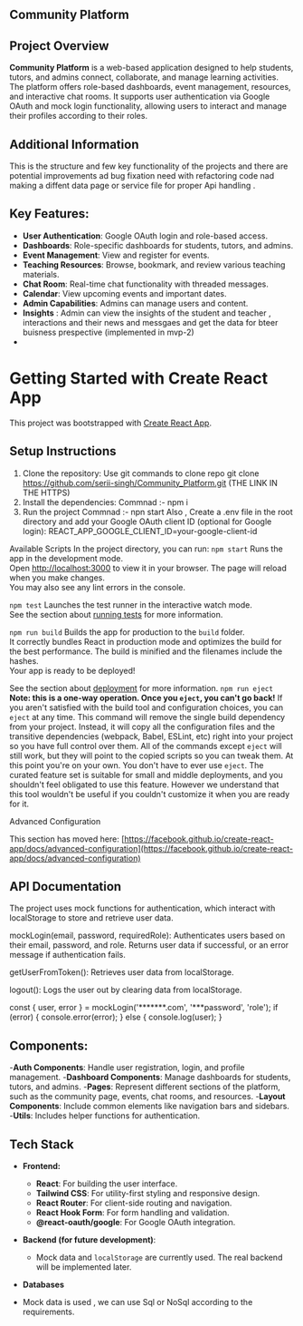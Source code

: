 ## Community Platform

## Project Overview

**Community Platform** is a web-based application designed to help students, tutors, and admins connect, collaborate, and manage learning activities. The platform offers role-based dashboards, event management, resources, and interactive chat rooms. It supports user authentication via Google OAuth and mock login functionality, allowing users to interact and manage their profiles according to their roles.

## Additional Information

This is the structure and few key functionality of the projects and there are potential improvements ad bug fixation need with refactoring code nad making a diffent data page or service file for proper Api handling .


## Key Features:

- **User Authentication**: Google OAuth login and role-based access.       
- **Dashboards**: Role-specific dashboards for students, tutors, and admins.
- **Event Management**: View and register for events.
- **Teaching Resources**: Browse, bookmark, and review various teaching materials.
- **Chat Room**: Real-time chat functionality with threaded messages.
- **Calendar**: View upcoming events and important dates.
- **Admin Capabilities**: Admins can manage users and content.
- **Insights** : Admin can view the insights of the student and teacher , interactions and their news and messgaes and get 
  the data for bteer buisness prespective (implemented in mvp-2)
- 






# Getting Started with Create React App
This project was bootstrapped with [Create React App](https://github.com/facebook/create-react-app).

## Setup Instructions
1. Clone the repository:
Use git commands to clone repo  git clone https://github.com/serii-singh/Community_Platform.git (THE LINK IN THE HTTPS)
2. Install the dependencies:
   Commnad :-  npm i
3. Run the project
   Commnad :-  npn start
Also , Create a .env file in the root directory and add your Google OAuth client ID (optional for Google login):
REACT_APP_GOOGLE_CLIENT_ID=your-google-client-id

 Available Scripts
In the project directory, you can run:
`npm start`
Runs the app in the development mode.\
Open [http://localhost:3000](http://localhost:3000) to view it in your browser.
The page will reload when you make changes.\
You may also see any lint errors in the console.

`npm test`
Launches the test runner in the interactive watch mode.\
See the section about [running tests](https://facebook.github.io/create-react-app/docs/running-tests) for more information.

`npm run build`
Builds the app for production to the `build` folder.\
It correctly bundles React in production mode and optimizes the build for the best performance.
The build is minified and the filenames include the hashes.\
Your app is ready to be deployed!

See the section about [deployment](https://facebook.github.io/create-react-app/docs/deployment) for more information.
`npm run eject`
**Note: this is a one-way operation. Once you `eject`, you can't go back!**
If you aren't satisfied with the build tool and configuration choices, you can `eject` at any time. This command will remove the single build dependency from your project.
Instead, it will copy all the configuration files and the transitive dependencies (webpack, Babel, ESLint, etc) right into your project so you have full control over them. All of the commands except `eject` will still work, but they will point to the copied scripts so you can tweak them. At this point you're on your own.
You don't have to ever use `eject`. The curated feature set is suitable for small and middle deployments, and you shouldn't feel obligated to use this feature. However we understand that this tool wouldn't be useful if you couldn't customize it when you are ready for it.

Advanced Configuration

This section has moved here: [https://facebook.github.io/create-react-app/docs/advanced-configuration](https://facebook.github.io/create-react-app/docs/advanced-configuration)

## API Documentation

The project uses mock functions for authentication, which interact with localStorage to store and retrieve user data.

mockLogin(email, password, requiredRole): Authenticates users based on their email, password, and role.
Returns user data if successful, or an error message if authentication fails.

getUserFromToken(): Retrieves user data from localStorage.

logout(): Logs the user out by clearing data from localStorage.

const { user, error } = mockLogin('*******.com', '***password', 'role');
if (error) {
  console.error(error);
} else {
  console.log(user);
}

## Components:
-**Auth Components**: Handle user registration, login, and profile management.
-**Dashboard Components**: Manage dashboards for students, tutors, and admins.
-**Pages**: Represent different sections of the platform, such as the community page, events, chat rooms, and resources.
-**Layout Components**: Include common elements like navigation bars and sidebars.
-**Utils**: Includes helper functions for authentication.

## Tech Stack

- **Frontend:**
  - **React**: For building the user interface.
  - **Tailwind CSS**: For utility-first styling and responsive design.
  - **React Router**: For client-side routing and navigation.
  - **React Hook Form**: For form handling and validation.
  - **@react-oauth/google**: For Google OAuth integration.

- **Backend (for future development)**:
  - Mock data and `localStorage` are currently used. The real backend will be implemented later.
    
 - **Databases**
 - Mock data is used , we can use Sql or NoSql according to the requirements.
